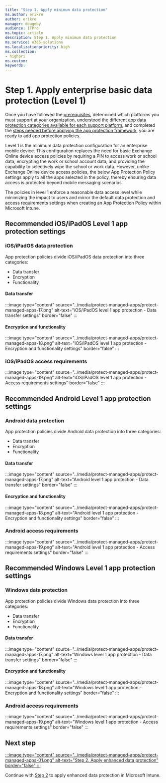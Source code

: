 ```yaml
---
title: "Step 1. Apply minimum data protection"
ms.author: erikre
author: erikre
manager: dougeby
audience: ITPro
ms.topic: article
description: Step 1. Apply minimum data protection
ms.service: o365-solutions
ms.localizationpriority: high
ms.collection:
- highpri
ms.custom:
keywords:
---
```


# Step 1. Apply enterprise basic data protection (Level 1)

Once you have followed the [prerequisites](apps-protect-overview.md#prerequisites), determined which platforms you must support at your organization, understood the different [app data protection categories available for each support platform](/microsoft-365/solutions/apps-protect-overview#app-protection-categories-by-platform), and completed the [steps needed before applying the app protection framework](apps-protect-framework.md#steps-before-applying-the-app-protection-framework), you are ready to add app protection policies. 

Level 1 is the minimum data protection configuration for an enterprise mobile device. This configuration replaces the need for basic Exchange Online device access policies by requiring a PIN to access work or school data, encrypting the work or school account data, and providing the capability to selectively wipe the school or work data. However, unlike Exchange Online device access policies, the below App Protection Policy settings apply to all the apps selected in the policy, thereby ensuring data access is protected beyond mobile messaging scenarios.

The policies in level 1 enforce a reasonable data access level while minimizing the impact to users and mirror the default data protection and access requirements settings when creating an App Protection Policy within Microsoft Intune.

## Recommended iOS/iPadOS Level 1 app protection settings

### iOS/iPadOS data protection

App protection policies divide iOS/iPadOS data protection into three categories:
- Data transfer
- Encryption
- Functionality

#### Data transfer

:::image type="content" source="../media/protect-managed-apps/protect-managed-apps-17.png" alt-text="iOS/iPadOS level 1 app protection - Data transfer settings" border="false" :::

#### Encryption and functionality

:::image type="content" source="../media/protect-managed-apps/protect-managed-apps-18.png" alt-text="iOS/iPadOS level 1 app protection - Encryption and functionality settings" border="false" :::

### iOS/iPadOS access requirements

:::image type="content" source="../media/protect-managed-apps/protect-managed-apps-19.png" alt-text="iOS/iPadOS level 1 app protection - Access requirements settings" border="false" :::



## Recommended Android Level 1 app protection settings

### Android data protection

App protection policies divide Android data protection into three categories:
- Data transfer
- Encryption
- Functionality

#### Data transfer

:::image type="content" source="../media/protect-managed-apps/protect-managed-apps-17.png" alt-text="Android level 1 app protection - Data transfer settings" border="false" :::

#### Encryption and functionality

:::image type="content" source="../media/protect-managed-apps/protect-managed-apps-18.png" alt-text="Android level 1 app protection - Encryption and functionality settings" border="false" :::

### Android access requirements

:::image type="content" source="../media/protect-managed-apps/protect-managed-apps-19.png" alt-text="Android level 1 app protection - Access requirements settings" border="false" :::


## Recommended Windows Level 1 app protection settings

### Windows data protection

App protection policies divide Windows data protection into three categories:
- Data transfer
- Encryption
- Functionality

#### Data transfer

:::image type="content" source="../media/protect-managed-apps/protect-managed-apps-17.png" alt-text="Windows level 1 app protection - Data transfer settings" border="false" :::

#### Encryption and functionality

:::image type="content" source="../media/protect-managed-apps/protect-managed-apps-18.png" alt-text="Windows level 1 app protection - Encryption and functionality settings" border="false" :::

### Android access requirements

:::image type="content" source="../media/protect-managed-apps/protect-managed-apps-19.png" alt-text="Windows level 1 app protection - Access requirements settings" border="false" :::




## Next step

[:::image type="content" source="../media/protect-managed-apps/protect-managed-apps-01.png" alt-text="Step 2. Apply enhanced data protection" border="false" :::](apps-protect-step-2.md)

Continue with [Step 2](apps-protect-step-2.md) to apply enhanced data protection in Microsoft Intune.
